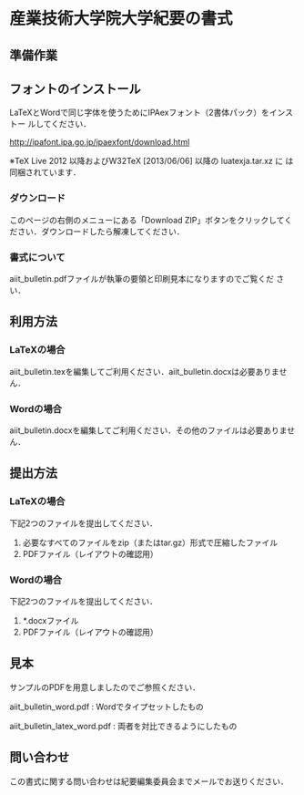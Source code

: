 # 産業技術大学院大学紀要の書式

## 準備作業

## フォントのインストール

LaTeXとWordで同じ字体を使うためにIPAexフォント（2書体パック）をインストー
ルしてください．

http://ipafont.ipa.go.jp/ipaexfont/download.html

※TeX Live 2012 以降およびW32TeX [2013/06/06] 以降の luatexja.tar.xz に
は同梱されています．

### ダウンロード

このページの右側のメニューにある「Download ZIP」ボタンをクリックしてく
ださい．ダウンロードしたら解凍してください．

### 書式について

aiit_bulletin.pdfファイルが執筆の要領と印刷見本になりますのでご覧くだ
さい．

## 利用方法
### LaTeXの場合

aiit_bulletin.texを編集してご利用ください．aiit_bulletin.docxは必要ありません．

### Wordの場合

aiit_bulletin.docxを編集してご利用ください．その他のファイルは必要ありません．

## 提出方法

### LaTeXの場合

下記2つのファイルを提出してください．

1. 必要なすべてのファイルをzip（またはtar.gz）形式で圧縮したファイル
2. PDFファイル（レイアウトの確認用）

### Wordの場合

下記2つのファイルを提出してください．

1. *.docxファイル
2. PDFファイル（レイアウトの確認用）

## 見本

サンプルのPDFを用意しましたのでご参照ください．

aiit_bulletin_word.pdf
: Wordでタイプセットしたもの

aiit_bulletin_latex_word.pdf
: 両者を対比できるようにしたもの

## 問い合わせ

この書式に関する問い合わせは紀要編集委員会までメールでお送りください．



